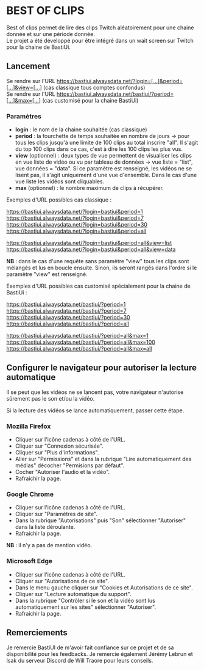 # BEST OF CLIPS

Best of clips permet de lire des clips Twitch aléatoirement pour une chaine donnée et sur une période donnée.  
Le projet a été développé pour être intégré dans un wait screen sur Twitch pour la chaine de BastiUi.


## **Lancement**

Se rendre sur l'URL https://bastiui.alwaysdata.net/?login=[...]&period=[...]&view=[...] (cas classique tous comptes confondus)  
Se rendre sur l'URL https://bastiui.alwaysdata.net/bastiui/?period=[...]&max=[...] (cas customisé pour la chaine BastiUi)


### Paramètres

- **login** : le nom de la chaine souhaitée (cas classique)
- **period** : la fourchette de temps souhaitée en nombre de jours &rarr; pour tous les clips jusqu'à une limite de 100 clips au total inscrire "all". Il s'agit du top 100 clips dans ce cas, c'est à dire les 100 clips les plus vus.
- **view** (optionnel) : deux types de vue permettent de visualiser les clips en vue liste de vidéo ou vu par tableau de données &rarr; vue liste = "list", vue données = "data". Si ce paramètre est renseigné, les vidéos ne se lisent pas, il s'agit uniquement d'une vue d'ensemble. Dans le cas d'une vue liste les vidéos sont cliquables.
- **max** (optionnel) : le nombre maximum de clips à récupérer.


Exemples d'URL possibles cas classique :

https://bastiui.alwaysdata.net/?login=bastiui&period=1  
https://bastiui.alwaysdata.net/?login=bastiui&period=7  
https://bastiui.alwaysdata.net/?login=bastiui&period=30  
https://bastiui.alwaysdata.net/?login=bastiui&period=all

https://bastiui.alwaysdata.net/?login=bastiui&period=all&view=list  
https://bastiui.alwaysdata.net/?login=bastiui&period=all&view=data

**NB** : dans le cas d'une requête sans paramètre "view" tous les clips sont mélangés et lus en boucle ensuite. Sinon, ils seront rangés dans l'ordre si le paramètre "view" est renseigné.

Exemples d'URL possibles cas customisé spécialement pour la chaine de BastiUi :

https://bastiui.alwaysdata.net/bastiui/?period=1  
https://bastiui.alwaysdata.net/bastiui/?period=7  
https://bastiui.alwaysdata.net/bastiui/?period=30  
https://bastiui.alwaysdata.net/bastiui/?period=all

https://bastiui.alwaysdata.net/bastiui/?period=all&max=1  
https://bastiui.alwaysdata.net/bastiui/?period=all&max=100  
https://bastiui.alwaysdata.net/bastiui/?period=all&max=all


## **Configurer le navigateur pour autoriser la lecture automatique**

Il se peut que les vidéos ne se lancent pas, votre navigateur n'autorise sûrement pas le son et/ou la vidéo.

Si la lecture des vidéos se lance automatiquement, passer cette étape.

### Mozilla Firefox

- Cliquer sur l'icône cadenas à côté de l'URL.
- Cliquer sur "Connexion sécurisée".
- Cliquer sur "Plus d'informations".
- Aller sur "Permissions" et dans la rubrique "Lire automatiquement des médias" décocher "Permisions par défaut".
- Cocher "Autoriser l'audio et la vidéo".
- Rafraichir la page.

### Google Chrome

- Cliquer sur l'icône cadenas à côté de l'URL.
- Cliquer sur "Paramètres de site".
- Dans la rubrique "Autorisations" puis "Son" sélectionner "Autoriser" dans la liste déroulante.
- Rafraichir la page.

**NB** : il n'y a pas de mention vidéo.

### Microsoft Edge

- Cliquer sur l'icône cadenas à côté de l'URL.
- Cliquer sur "Autorisations de ce site".
- Dans le menu gauche cliquer sur "Cookies et Autorisations de ce site".
- Cliquer sur "Lecture automatique du support".
- Dans la rubrique "Contrôler si le son et la vidéo sont lus automatiquement sur les sites" sélectionner "Autoriser".
- Rafraichir la page.

## **Remerciements**

Je remercie BastiUI de m'avoir fait confiance sur ce projet et de sa disponibilité pour les feedbacks.
Je remercie également Jérémy Lebrun et Isak du serveur Discord de Will Traore pour leurs conseils.